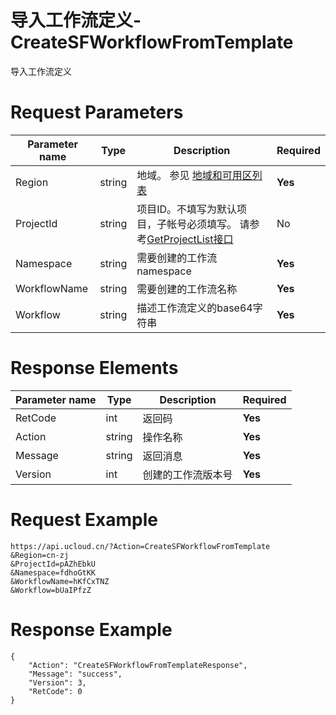 # 导入工作流定义-CreateSFWorkflowFromTemplate

导入工作流定义

# Request Parameters
|Parameter name|Type|Description|Required|
|---|---|---|---|
|Region|string|地域。 参见 [地域和可用区列表](api/summary/regionlist)|**Yes**|
|ProjectId|string|项目ID。不填写为默认项目，子帐号必须填写。 请参考[GetProjectList接口](api/summary/get_project_list)|No|
|Namespace|string|需要创建的工作流namespace|**Yes**|
|WorkflowName|string|需要创建的工作流名称|**Yes**|
|Workflow|string|描述工作流定义的base64字符串|**Yes**|

# Response Elements
|Parameter name|Type|Description|Required|
|---|---|---|---|
|RetCode|int|返回码|**Yes**|
|Action|string|操作名称|**Yes**|
|Message|string|返回消息|**Yes**|
|Version|int|	创建的工作流版本号|**Yes**|

# Request Example
```
https://api.ucloud.cn/?Action=CreateSFWorkflowFromTemplate
&Region=cn-zj
&ProjectId=pAZhEbkU
&Namespace=fdhoGtKK
&WorkflowName=hKfCxTNZ
&Workflow=bUaIPfzZ
```

# Response Example
```
{
    "Action": "CreateSFWorkflowFromTemplateResponse", 
    "Message": "success", 
    "Version": 3, 
    "RetCode": 0
}
```

